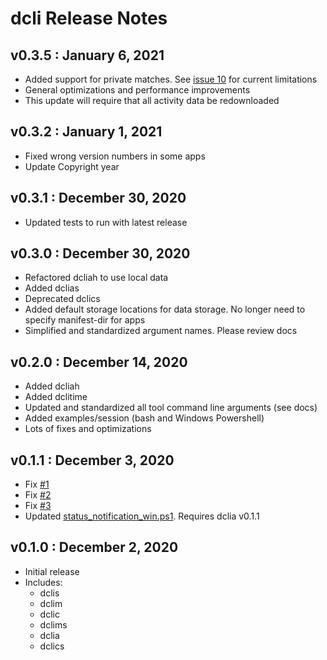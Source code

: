 # dcli Release Notes

## v0.3.5 : January 6, 2021
* Added support for private matches. See [issue 10](https://github.com/mikechambers/dcli/issues/10) for current limitations
* General optimizations and performance improvements
* This update will require that all activity data be redownloaded

## v0.3.2 : January 1, 2021

* Fixed wrong version numbers in some apps
* Update Copyright year

## v0.3.1 : December 30, 2020

* Updated tests to run with latest release

## v0.3.0 : December 30, 2020

* Refactored dcliah to use local data
* Added dclias
* Deprecated dclics
* Added default storage locations for data storage. No longer need to specify manifest-dir for apps
* Simplified and standardized argument names. Please review docs

## v0.2.0 : December 14, 2020

* Added dcliah
* Added dclitime
* Updated and standardized all tool command line arguments (see docs)
* Added examples/session (bash and Windows Powershell)
* Lots of fixes and optimizations

## v0.1.1 : December 3, 2020

* Fix [#1](https://github.com/mikechambers/dcli/issues/1)
* Fix [#2](https://github.com/mikechambers/dcli/issues/2)
* Fix [#3](https://github.com/mikechambers/dcli/issues/3)
* Updated [status_notification_win.ps1](https://github.com/mikechambers/dcli/blob/main/examples/status_notification_win.ps1). Requires dclia v0.1.1

## v0.1.0 : December 2, 2020

* Initial release
* Includes:
    * dclis
    * dclim
    * dclic
    * dclims
    * dclia
    * dclics
